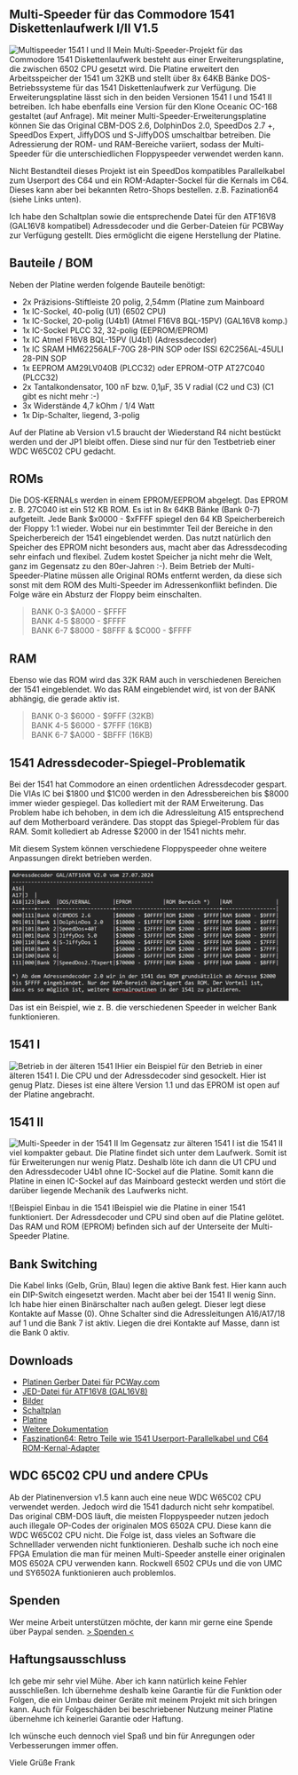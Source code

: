 ## Multi-Speeder für das Commodore 1541 Diskettenlaufwerk I/II V1.5
 
 ![Multispeeder 1541 I und II](https://raw.githubusercontent.com/FraEgg/commodore-1541-floppydrive-8x-multi-floppy-speeder/master/images/PCB_V1.1-3.jpg) 
Mein Multi-Speeder-Projekt für das Commodore 1541 Diskettenlaufwerk besteht aus einer Erweiterungsplatine, die zwischen 6502 CPU gesetzt wird. Die Platine erweitert den Arbeitsspeicher der 1541 um 32KB und stellt über 8x 64KB Bänke DOS-Betriebssysteme für das 1541 Diskettenlaufwerk zur Verfügung. Die Erweiterungsplatine lässt sich in den beiden Versionen 1541 I und 1541 II betreiben. Ich habe ebenfalls eine Version für den Klone Oceanic OC-168 gestaltet (auf Anfrage).
Mit meiner Multi-Speeder-Erweiterungsplatine können Sie das Original CBM-DOS 2.6, DolphinDos 2.0, SpeedDos 2.7 +, SpeedDos Expert, JiffyDOS und S-JiffyDOS umschaltbar betreiben.
Die Adressierung der ROM- und RAM-Bereiche variiert, sodass der Multi-Speeder für die unterschiedlichen Floppyspeeder verwendet werden kann.

Nicht Bestandteil dieses Projekt ist ein SpeedDos kompatibles Parallelkabel zum Userport des C64 und ein ROM-Adapter-Sockel für die Kernals im C64. 
Dieses kann aber bei bekannten Retro-Shops bestellen. z.B. Fazination64 (siehe Links unten).   

Ich habe den Schaltplan sowie die entsprechende Datei für den ATF16V8 (GAL16V8 kompatibel) Adressdecoder und die Gerber-Dateien für PCBWay zur Verfügung gestellt. Dies ermöglicht die eigene Herstellung der Platine.

## Bauteile / BOM
Neben der Platine werden folgende Bauteile benötigt:

 - 2x Präzisions-Stiftleiste 20 polig, 2,54mm (Platine zum Mainboard
 - 1x IC-Sockel, 40-polig (U1) (6502 CPU)
 - 1x IC-Sockel, 20-polig (U4b1) (Atmel F16V8 BQL-15PV) (GAL16V8 komp.)
 - 1x IC-Sockel PLCC 32, 32-polig (EEPROM/EPROM)
 - 1x IC Atmel F16V8 BQL-15PV (U4b1) (Adressdecoder)
 - 1x IC SRAM HM62256ALF-70G 28-PIN SOP oder ISSI 62C256AL-45ULI 28-PIN SOP
 - 1x EEPROM AM29LV040B (PLCC32) oder EPROM-OTP AT27C040 (PLCC32)
 - 2x Tantalkondensator, 100 nF bzw. 0,1µF, 35 V radial (C2 und C3) (C1 gibt es nicht mehr :-)
 - 3x Widerstände 4,7 kOhm / 1/4 Watt
 - 1x Dip-Schalter, liegend, 3-polig

Auf der Platine ab Version v1.5 braucht der Wiederstand R4 nicht bestückt werden und der JP1 bleibt offen. Diese sind nur für den Testbetrieb einer WDC W65C02 CPU gedacht.  

## ROMs
Die DOS-KERNALs werden in einem EPROM/EEPROM abgelegt. Das EPROM z. B. 27C040 ist ein 512 KB ROM. Es ist in 8x 64KB Bänke (Bank 0-7) aufgeteilt. Jede Bank $x0000 - $xFFFF spiegel den 64 KB Speicherbereich der Floppy 1:1 wieder. Wobei nur ein bestimmter Teil der Bereiche in den Speicherbereich der 1541 eingeblendet werden. Das nutzt natürlich den Speicher des EPROM nicht besonders aus, macht aber das Adressdecoding sehr einfach und flexibel. Zudem kostet Speicher ja nicht mehr die Welt, ganz im Gegensatz zu den 80er-Jahren :-). Beim Betrieb der Multi-Speeder-Platine müssen alle Original ROMs entfernt werden, da diese sich sonst mit dem ROM des Multi-Speeder im Adressenkonflikt befinden. Die Folge wäre ein Absturz der Floppy beim einschalten.  

> BANK 0-3  $A000 - $FFFF<br> 
> BANK 4-5  $8000 - $FFFF <br>
> BANK 6-7 $8000 - $8FFF & $C000 - $FFFF<br>

## RAM
Ebenso wie das ROM wird das 32K RAM auch in verschiedenen Bereichen der 1541 eingeblendet. Wo das RAM eingeblendet wird, ist von der BANK abhängig, die gerade aktiv ist.

> BANK 0-3 $6000 - $9FFF (32KB)<br>
> BANK 4-5 $6000 - $7FFF (16KB)<br>
> BANK 6-7 $A000 - $BFFF (16KB)<br>

## 1541 Adressdecoder-Spiegel-Problematik
Bei der 1541 hat Commodore an einen ordentlichen Adressdecoder gespart. Die VIAs IC bei $1800 und $1C00 werden in den Adressbereichen bis $8000 immer wieder gespiegel. Das kollediert mit der RAM Erweiterung. Das Problem habe ich behoben, in dem ich die Adressleitung A15 entsprechend auf dem Motherboard verändere. Das stoppt das Spiegel-Problem für das RAM. Somit kollediert ab Adresse $2000 in der 1541 nichts mehr. 

Mit diesem System können verschiedene Floppyspeeder ohne weitere Anpassungen direkt betrieben werden.

![Tabelle mit den Bank 0-7 und welche Speeder dort funktionieren.](https://github.com/FraEgg/commodore-1541-floppydrive-8x-multi-floppy-speeder/blob/master/images/BankTableSpeeder.png?raw=true) Das ist ein Beispiel, wie z. B. die verschiedenen Speeder in welcher Bank funktionieren.

## 1541 I
![Betrieb in der älteren 1541 I](https://github.com/FraEgg/commodore-1541-floppydrive-8x-multi-floppy-speeder/blob/master/images/1541_I_PCB_V1.1-0.jpg?raw=true)Hier ein Beispiel für den Betrieb in einer älteren 1541 I. Die CPU und der Adressdecoder sind gesockelt. Hier ist genug Platz. Dieses ist eine ältere Version 1.1 und das EPROM ist open auf der Platine angebracht.

## 1541 II
![Multi-Speeder in der 1541 II](https://github.com/FraEgg/commodore-1541-floppydrive-8x-multi-floppy-speeder/blob/master/images/1541_II_PCB_V1.4-0.jpg?raw=true)
Im Gegensatz zur älteren 1541 I ist die 1541 II viel kompakter gebaut. Die Platine findet sich unter dem Laufwerk. Somit ist für Erweiterungen nur wenig Platz. 
Deshalb löte ich dann die U1 CPU und den Adressdecoder U4b1 ohne IC-Sockel auf die Platine. Somit kann die Platine in einen IC-Sockel auf das Mainboard gesteckt werden und stört die darüber liegende Mechanik des Laufwerks nicht. 

![Beispiel Einbau in die 1541 IBeispiel wie die Platine in einer 1541 funktioniert. Der Adressdecoder und CPU sind oben auf die Platine gelötet. Das RAM und ROM (EPROM) befinden sich auf der Unterseite der Multi-Speeder Platine. 

## Bank Switching
Die Kabel links (Gelb, Grün, Blau) legen die aktive Bank fest. Hier kann auch ein DIP-Switch eingesetzt werden. Macht aber bei der 1541 II wenig Sinn. Ich habe hier einen Binärschalter nach außen gelegt. Dieser legt diese Kontakte auf Masse (0). Ohne Schalter sind die Adressleitungen A16/A17/18 auf 1 und die Bank 7 ist aktiv. Liegen die drei Kontakte auf Masse, dann ist die Bank 0 aktiv. 

## Downloads

 - [Platinen Gerber Datei für PCWay.com](https://github.com/FraEgg/commodore-1541-floppydrive-8x-multi-floppy-speeder/tree/master/gerber)
 - [JED-Datei für ATF16V8 (GAL16V8)](https://github.com/FraEgg/commodore-1541-floppydrive-8x-multi-floppy-speeder/tree/master/gal16v8_pld)
 - [Bilder](https://github.com/FraEgg/commodore-1541-floppydrive-8x-multi-floppy-speeder/tree/master/images)
 - [Schaltplan](https://github.com/FraEgg/commodore-1541-floppydrive-8x-multi-floppy-speeder/tree/master/schematic)
 - [Platine](https://github.com/FraEgg/commodore-1541-floppydrive-8x-multi-floppy-speeder/tree/master/pcb)
 - [Weitere Dokumentation](https://github.com/FraEgg/commodore-1541-floppydrive-8x-multi-floppy-speeder/tree/master/docs)
 - [Faszination64: Retro Teile wie 1541 Userport-Parallelkabel und C64 ROM-Kernal-Adapter](https://www.faszinationc64.de/)

## WDC 65C02 CPU und andere CPUs
Ab der Platinenversion v1.5 kann auch eine neue WDC W65C02 CPU verwendet werden. Jedoch wird die 1541 dadurch nicht sehr kompatibel. Das original CBM-DOS läuft, die meisten Floppyspeeder nutzen jedoch auch illegale OP-Codes der originalen MOS 6502A CPU. Diese kann die WDC W65C02 CPU nicht. Die Folge ist, dass vieles an Software die Schnelllader verwenden nicht funktionieren. Deshalb suche ich noch eine FPGA Emulation die man für meinen Multi-Speeder anstelle einer originalen MOS 6502A CPU verwenden kann. Rockwell 6502 CPUs und die von UMC und SY6502A funktionieren auch problemlos.

## Spenden
Wer meine Arbeit unterstützen möchte, der kann mir gerne eine Spende über Paypal senden.
[> Spenden <](https://www.paypal.com/donate/?cmd=_s-xclick&hosted_button_id=Q8HXKYARXKT4L&ssrt=1714757590172)

## Haftungsausschluss
Ich gebe mir sehr viel Mühe. Aber ich kann natürlich keine Fehler ausschließen. Ich übernehme deshalb keine Garantie für die Funktion oder Folgen, die ein Umbau deiner Geräte mit meinem Projekt mit sich bringen kann. Auch für Folgeschäden bei beschriebener Nutzung meiner Platine übernehme ich keinerlei Garantie oder Haftung.

Ich wünsche euch dennoch viel Spaß und bin für Anregungen oder Verbesserungen immer offen.

Viele Grüße
Frank
